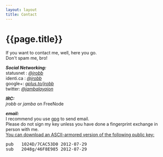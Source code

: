 ```yaml
---
layout: layout
title: Contact
---
```


<h1>{{page.title}}</h1>

If you want to contact me, well, here you go.  <br>
Don't spam me, bro!

<strong><em>Social Networking: </em></strong><br>
statusnet :  <em>[@jrobb](http://micro.jrobb.org/index.php/jrobb) </em> <br>
identi.ca :  <em>[@jrobb](http://identi.ca/jrobb) </em> <br>
google+: <em> [gplus.to/jrobb](http://gplus.to/jrobb)</em><br>
twitter: <em> [@jambalayajon](http://twitter.com/jambalayajon) </em> <br>

<strong><em>IRC: </em></strong><br>
 <em>jrobb</em> or <em>jamba</em> on FreeNode

<strong><em>email: </em></strong><br>
  I recommend you use [gpg](http://www.gnupg.org) to send email. <br>
  Please do not sign my key unless you have done a fingerprint exchange in person with me. <br>
  [You can download an ASCII-armored version of the following public key:](/files/jrobb_gpg_pubkey.asc) <br>
<pre>
pub   1024D/7CAC53D0 2012-07-29
sub   2048g/46F8E985 2012-07-29
</pre>

